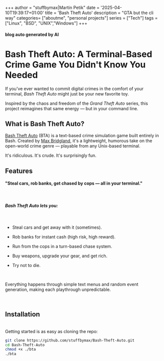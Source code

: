 +++
author = "stuffbymax|Martin Petik"
date = '2025-04-10T19:39:17+01:00'
title = 'Bash Theft Auto'
description = "GTA but the cli way"
categories= ["aboutme", "personal projects"]
series = ["Tech"]
tags = ["Linux", "BSD", "UNIX","Windows"]
+++

#### blog auto generated by AI
# Bash Theft Auto: A Terminal-Based Crime Game You Didn't Know You Needed

If you've ever wanted to commit digital crimes in the comfort of your terminal, *Bash Theft Auto* might just be your new favorite toy.

Inspired by the chaos and freedom of the *Grand Theft Auto* series, this project reimagines that same energy — but in your command line.

## What is Bash Theft Auto?

[Bash Theft Auto](https://github.com/stuffbymax/Bash-Theft-Auto) (BTA) is a text-based crime simulation game built entirely in Bash. Created by [Max Bridgland](https://github.com/stuffbymax), it's a lightweight, humorous take on the open-world crime genre — playable from any Unix-based terminal.

It's ridiculous. It's crude. It's surprisingly fun.

## Features

#### "Steal cars, rob banks, get chased by cops — all in your terminal."
<br>

##### Bash Theft Auto lets you:
<br>

- Steal cars and get away with it (sometimes).

- Rob banks for instant cash (high risk, high reward).

- Run from the cops in a turn-based chase system.

- Buy weapons, upgrade your gear, and get rich.

- Try not to die.

<br>

Everything happens through simple text menus and random event generation, making each playthrough unpredictable.

<br>

## Installation
<br>
Getting started is as easy as cloning the repo:

```bash
git clone https://github.com/stuffbymax/Bash-Theft-Auto.git
cd Bash-Theft-Auto
chmod +x ./bta
./bta

